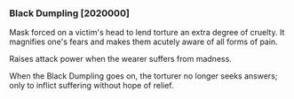 ### Black Dumpling [2020000]

Mask forced on a victim's head to lend torture an extra degree of cruelty. It magnifies one's fears and makes them acutely aware of all forms of pain.

Raises attack power when the wearer suffers from madness.

When the Black Dumpling goes on, the torturer no longer seeks answers; only to inflict suffering without hope of relief.